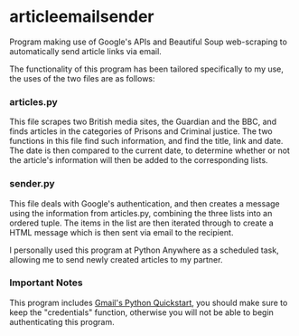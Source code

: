 # articleemailsender
Program making use of Google's APIs and Beautiful Soup web-scraping to automatically send article links via email.

The functionality of this program has been tailored specifically to my use, the uses of the two files are as follows:

### articles.py
This file scrapes two British media sites, the Guardian and the BBC, and finds articles in the categories of Prisons and Criminal
justice. The two functions in this file find such information, and find the title, link and date. The date is then compared to the
current date, to determine whether or not the article's information will then be added to the corresponding lists.

### sender.py
This file deals with Google's authentication, and then creates a message using the information from articles.py, combining the three
lists into an ordered tuple. The items in the list are then iterated through to create a HTML message which is then sent via email
to the recipient.

I personally used this program at Python Anywhere as a scheduled task, allowing me to send newly created articles to my partner.

### Important Notes

This program includes [Gmail's Python Quickstart](https://developers.google.com/gmail/api/quickstart/python), you should make sure to keep the "credentials" function, otherwise you will not be able to begin authenticating this program.

